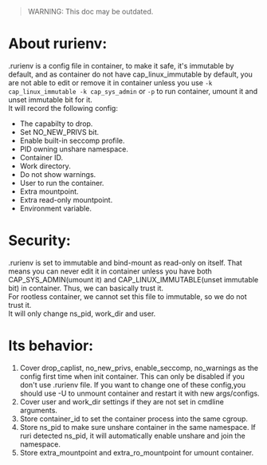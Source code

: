 >WARNING: This doc may be outdated.
# About rurienv:
.rurienv is a config file in container, to make it safe, it's immutable by default, and as container do not have cap_linux_immutable by default, you are not able to edit or remove it in container unless you use `-k cap_linux_immutable -k cap_sys_admin` or `-p` to run container, umount it and unset immutable bit for it.      
It will record the following config:      
* The capabilty to drop.
* Set NO_NEW_PRIVS bit.
* Enable built-in seccomp profile.
* PID owning unshare namespace.
* Container ID.
* Work directory.
* Do not show warnings.
* User to run the container.
* Extra mountpoint.
* Extra read-only mountpoint.
* Environment variable.
# Security:   
.rurienv is set to immutable and bind-mount as read-only on itself. That means you can never edit it in container unless you have both CAP_SYS_ADMIN(umount it) and CAP_LINUX_IMMUTABLE(unset immutable bit) in container. Thus, we can basically trust it.       
For rootless container, we cannot set this file to immutable, so we do not trust it.     
It will only change ns_pid, work_dir and user.      
# Its behavior:
1. Cover drop_caplist, no_new_privs, enable_seccomp, no_warnings as the config first time when init container. This can only be disabled if you don't use .rurienv file. If you want to change one of these config,you should use -U to unmount container and restart it with new args/configs.           
2. Cover user and work_dir settings if they are not set in cmdline arguments.      
3. Store container_id to set the container process into the same cgroup.      
4. Store ns_pid to make sure unshare container in the same namespace. If ruri detected ns_pid, it will automatically enable unshare and join the namespace.            
5. Store extra_mountpoint and extra_ro_mountpoint for umount container.      